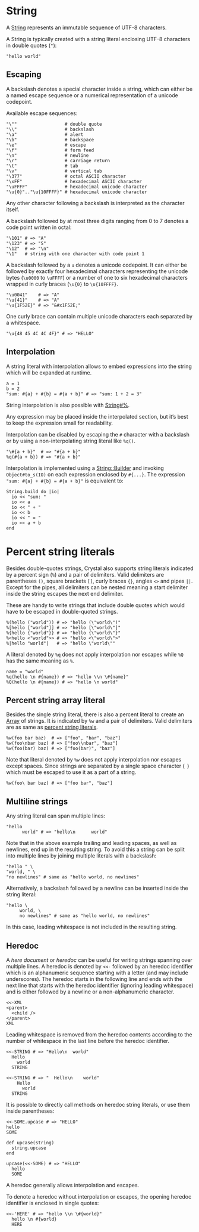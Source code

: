 # String

A [String](http://crystal-lang.org/api/String.html) represents an immutable sequence of UTF-8 characters.

A String is typically created with a string literal enclosing UTF-8 characters in double quotes (`"`):

```crystal
"hello world"
```

## Escaping

A backslash denotes a special character inside a string, which can either be a named escape sequence or a numerical representation of a unicode codepoint.

Available escape sequences:
```crystal
"\""                  # double quote
"\\"                  # backslash
"\a"                  # alert
"\b"                  # backspace
"\e"                  # escape
"\f"                  # form feed
"\n"                  # newline
"\r"                  # carriage return
"\t"                  # tab
"\v"                  # vertical tab
"\377"                # octal ASCII character
"\xFF"                # hexadecimal ASCII character
"\uFFFF"              # hexadecimal unicode character
"\u{0}".."\u{10FFFF}" # hexadecimal unicode character
```

Any other character following a backslash is interpreted as the character itself.

A backslash followed by at most three digits ranging from 0 to 7 denotes a code point written in octal:

```crystal
"\101" # => "A"
"\123" # => "S"
"\12"  # => "\n"
"\1"   # string with one character with code point 1
```

A backslash followed by a `u` denotes a unicode codepoint. It can either be followed by exactly four hexadecimal characters representing the unicode bytes (`\u0000` to `\uFFFF`) or a number of one to six hexadecimal characters wrapped in curly braces (`\u{0}` to `\u{10FFFF}`.

```crystal
"\u0041"    # => "A"
"\u{41}"    # => "A"
"\u{1F52E}" # => "&#x1F52E;"
```

One curly brace can contain multiple unicode characters each separated by a whitespace.

```crystal
"\u{48 45 4C 4C 4F}" # => "HELLO"
```

## Interpolation

A string literal with interpolation allows to embed expressions into the string which will be expanded at runtime.

```crystal
a = 1
b = 2
"sum: #{a} + #{b} = #{a + b}" # => "sum: 1 + 2 = 3"
```

String interpolation is also possible with [String#%](https://crystal-lang.org/api/String.html#%25%28other%29-instance-method).

Any expression may be placed inside the interpolated section, but it’s best to keep the expression small for readability.

Interpolation can be disabled by escaping the `#` character with a backslash or by using a non-interpolating string literal like `%q()`.

```crystal
"\#{a + b}"  # => "#{a + b}"
%q(#{a + b}) # => "#{a + b}"
```

Interpolation is implemented using a [String::Builder](http://crystal-lang.org/api/String/Builder.html) and invoking `Object#to_s(IO)` on each expression enclosed by `#{...}`. The expression `"sum: #{a} + #{b} = #{a + b}"` is equivalent to:

```crystal
String.build do |io|
  io << "sum: "
  io << a
  io << " + "
  io << b
  io << " = "
  io << a + b
end
```

# Percent string literals

Besides double-quotes strings, Crystal also supports string literals indicated by a percent sign (`%`) and a pair of delimiters. Valid delimiters are parentheses `()`, square brackets `[]`, curly braces `{}`, angles `<>` and pipes `||`. Except for the pipes, all delimiters can be nested meaning a start delimiter inside the string escapes the next end delimiter.

These are handy to write strings that include double quotes which would have to be escaped in double-quoted strings.

```crystal
%(hello ("world")) # => "hello (\"world\")"
%[hello ["world"]] # => "hello [\"world\"]"
%{hello {"world"}} # => "hello {\"world\"}"
%<hello <"world">> # => "hello <\"world\">"
%|hello "world"|   # => "hello \"world\""
```

A literal denoted by `%q` does not apply interpolation nor escapes while `%Q` has the same meaning as `%`.

```crystal
name = "world"
%q(hello \n #{name}) # => "hello \\n \#{name}"
%Q(hello \n #{name}) # => "hello \n world"
```

## Percent string array literal

Besides the single string literal, there is also a percent literal to create an [Array](https://crystal-lang.org/api/Array.html) of strings. It is indicated by `%w` and a pair of delimiters. Valid delimiters are as same as [percent string literals](#percent-string-literals).

```crystal
%w(foo bar baz)  # => ["foo", "bar", "baz"]
%w(foo\nbar baz) # => ["foo\\nbar", "baz"]
%w(foo(bar) baz) # => ["foo(bar)", "baz"]
```

Note that literal denoted by `%w` does not apply interpolation nor escapes except spaces. Since strings are separated by a single space character (` `) which must be escaped to use it as a part of a string.

```crystal
%w(foo\ bar baz) # => ["foo bar", "baz"]
```

## Multiline strings

Any string literal can span multiple lines:

```crystal
"hello
      world" # => "hello\n      world"
```

Note that in the above example trailing and leading spaces, as well as newlines,
end up in the resulting string. To avoid this a string can be split into multiple lines
by joining multiple literals with a backslash:

```crystal
"hello " \
"world, " \
"no newlines" # same as "hello world, no newlines"
```

Alternatively, a backslash followed by a newline can be inserted inside the string literal:

```crystal
"hello \
     world, \
     no newlines" # same as "hello world, no newlines"
```

In this case, leading whitespace is not included in the resulting string.

## Heredoc

A *here document* or *heredoc* can be useful for writing strings spanning over multiple lines.
A heredoc is denoted by `<<-` followed by an heredoc identifier which is an alphanumeric sequence starting with a letter (and may include underscores). The heredoc starts in the following line and ends with the next line that starts with the heredoc identifier (ignoring leading whitespace) and is either followed by a newline or a non-alphanumeric character.

```crystal
<<-XML
<parent>
  <child />
</parent>
XML
```

Leading whitespace is removed from the heredoc contents according to the number of whitespace in the last line before the heredoc identifier.

```crystal
<<-STRING # => "Hello\n  world"
  Hello
    world
  STRING

<<-STRING # => "  Hello\n    world"
    Hello
      world
  STRING
```

It is possible to directly call methods on heredoc string literals, or use them inside parentheses:

```crystal
<<-SOME.upcase # => "HELLO"
hello
SOME

def upcase(string)
  string.upcase
end

upcase(<<-SOME) # => "HELLO"
  hello
  SOME
```

A heredoc generally allows interpolation and escapes.

To denote a heredoc without interpolation or escapes, the opening heredoc identifier is enclosed in single quotes:

```crystal
<<-'HERE' # => "hello \\n \#{world}"
  hello \n #{world}
  HERE
```
